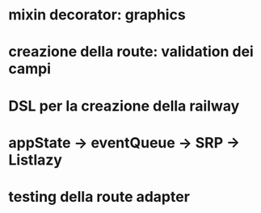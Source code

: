 # mixin decorator: graphics
# creazione della route: validation dei campi
# DSL per la creazione della railway
# appState -> eventQueue -> SRP -> Listlazy
# testing della route adapter
